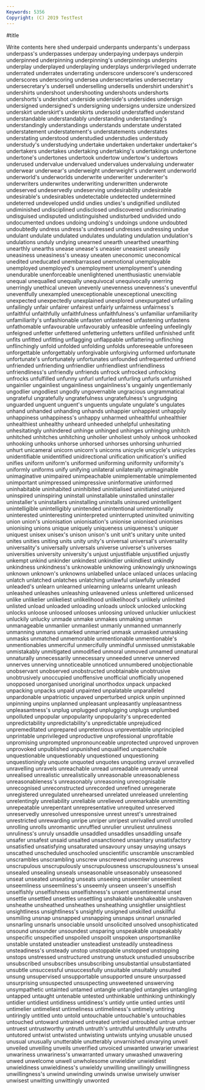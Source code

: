 ```yaml
---
Keywords: 5356
Copyright: (C) 2019 TestTest
---
```


#title

Write contents here
shed underpaid underpants
underpants's underpass underpass's underpasses underpay underpaying underpays underpin underpinned underpinning
underpinning's underpinnings underpins underplay underplayed underplaying underplays underprivileged underrate underrated
underrates underrating underscore underscore's underscored underscores underscoring undersea undersecretaries undersecretary
undersecretary's undersell underselling undersells undershirt undershirt's undershirts undershoot undershooting undershoots
undershorts undershorts's undershot underside underside's undersides undersign undersigned undersigned's undersigning
undersigns undersize undersized underskirt underskirt's underskirts undersold understaffed understand understandable
understandably understanding understanding's understandingly understandings understands understate understated understatement understatement's
understatements understates understating understood understudied understudies understudy understudy's understudying undertake
undertaken undertaker undertaker's undertakers undertakes undertaking undertaking's undertakings undertone undertone's
undertones undertook undertow undertow's undertows underused undervalue undervalued undervalues undervaluing
underwater underwear underwear's underweight underweight's underwent underworld underworld's underworlds underwrite
underwriter underwriter's underwriters underwrites underwriting underwritten underwrote undeserved undeservedly undeserving
undesirability undesirable undesirable's undesirables undetectable undetected undetermined undeterred undeveloped undid
undies undies's undignified undiluted undiminished undisciplined undisclosed undiscovered undiscriminating undisguised
undisputed undistinguished undisturbed undivided undo undocumented undoes undoing undoing's undoings
undone undoubted undoubtedly undress undress's undressed undresses undressing undue undulant
undulate undulated undulates undulating undulation undulation's undulations unduly undying unearned
unearth unearthed unearthing unearthly unearths unease unease's uneasier uneasiest uneasily
uneasiness uneasiness's uneasy uneaten uneconomic uneconomical unedited uneducated unembarrassed unemotional
unemployable unemployed unemployed's unemployment unemployment's unending unendurable unenforceable unenlightened unenthusiastic
unenviable unequal unequalled unequally unequivocal unequivocally unerring unerringly unethical uneven
unevenly unevenness unevenness's uneventful uneventfully unexampled unexceptionable unexceptional unexciting unexpected
unexpectedly unexplained unexplored unexpurgated unfailing unfailingly unfair unfairer unfairest unfairly
unfairness unfairness's unfaithful unfaithfully unfaithfulness unfaithfulness's unfamiliar unfamiliarity unfamiliarity's unfashionable
unfasten unfastened unfastening unfastens unfathomable unfavourable unfavourably unfeasible unfeeling unfeelingly
unfeigned unfetter unfettered unfettering unfetters unfilled unfinished unfit unfits unfitted
unfitting unflagging unflappable unflattering unflinching unflinchingly unfold unfolded unfolding unfolds
unforeseeable unforeseen unforgettable unforgettably unforgivable unforgiving unformed unfortunate unfortunate's unfortunately
unfortunates unfounded unfrequented unfriend unfriended unfriending unfriendlier unfriendliest unfriendliness unfriendliness's
unfriendly unfriends unfrock unfrocked unfrocking unfrocks unfulfilled unfunny unfurl unfurled
unfurling unfurls unfurnished ungainlier ungainliest ungainliness ungainliness's ungainly ungentlemanly ungodlier
ungodliest ungodly ungovernable ungracious ungrammatical ungrateful ungratefully ungratefulness ungratefulness's ungrudging
unguarded unguent unguent's unguents ungulate ungulate's ungulates unhand unhanded unhanding
unhands unhappier unhappiest unhappily unhappiness unhappiness's unhappy unharmed unhealthful unhealthier
unhealthiest unhealthy unheard unheeded unhelpful unhesitating unhesitatingly unhindered unhinge unhinged
unhinges unhinging unhitch unhitched unhitches unhitching unholier unholiest unholy unhook
unhooked unhooking unhooks unhorse unhorsed unhorses unhorsing unhurried unhurt unicameral
unicorn unicorn's unicorns unicycle unicycle's unicycles unidentifiable unidentified unidirectional unification
unification's unified unifies uniform uniform's uniformed uniforming uniformity uniformity's uniformly
uniforms unify unifying unilateral unilaterally unimaginable unimaginative unimpaired unimpeachable unimplementable
unimplemented unimportant unimpressed unimpressive uninformative uninformed uninhabitable uninhabited uninhibited uninitialised
uninitiated uninjured uninspired uninspiring uninstall uninstallable uninstalled uninstaller uninstaller's uninstallers
uninstalling uninstalls uninsured unintelligent unintelligible unintelligibly unintended unintentional unintentionally uninterested
uninteresting uninterpreted uninterrupted uninvited uninviting union union's unionisation unionisation's unionise
unionised unionises unionising unions unique uniquely uniqueness uniqueness's uniquer uniquest
unisex unisex's unison unison's unit unit's unitary unite united unites
unities uniting units unity unity's universal universal's universality universality's universally
universals universe universe's universes universities university university's unjust unjustifiable unjustified
unjustly unkempt unkind unkinder unkindest unkindlier unkindliest unkindly unkindness unkindness's
unknowable unknowing unknowingly unknowings unknown unknown's unknowns unlabelled unlace unlaced
unlaces unlacing unlatch unlatched unlatches unlatching unlawful unlawfully unleaded unleaded's
unlearn unlearned unlearning unlearns unlearnt unleash unleashed unleashes unleashing unleavened
unless unlettered unlicensed unlike unlikelier unlikeliest unlikelihood unlikelihood's unlikely unlimited
unlisted unload unloaded unloading unloads unlock unlocked unlocking unlocks unloose
unloosed unlooses unloosing unloved unluckier unluckiest unluckily unlucky unmade unmake
unmakes unmaking unman unmanageable unmanlier unmanliest unmanly unmanned unmannerly unmanning
unmans unmarked unmarried unmask unmasked unmasking unmasks unmatched unmemorable unmentionable
unmentionable's unmentionables unmerciful unmercifully unmindful unmissed unmistakable unmistakably unmitigated unmodified
unmoral unmoved unnamed unnatural unnaturally unnecessarily unnecessary unneeded unnerve unnerved
unnerves unnerving unnoticeable unnoticed unnumbered unobjectionable unobservant unobserved unobstructed unobtainable
unobtrusive unobtrusively unoccupied unoffensive unofficial unofficially unopened unopposed unorganised unoriginal
unorthodox unpack unpacked unpacking unpacks unpaid unpainted unpalatable unparalleled unpardonable
unpatriotic unpaved unperturbed unpick unpin unpinned unpinning unpins unplanned unpleasant
unpleasantly unpleasantness unpleasantness's unplug unplugged unplugging unplugs unplumbed unpolluted unpopular
unpopularity unpopularity's unprecedented unpredictability unpredictability's unpredictable unprejudiced unpremeditated unprepared unpretentious
unpreventable unprincipled unprintable unprivileged unproductive unprofessional unprofitable unpromising unprompted unpronounceable
unprotected unproved unproven unprovoked unpublished unpunished unqualified unquenchable unquestionable unquestionably
unquestioned unquestioning unquestioningly unquote unquoted unquotes unquoting unravel unravelled unravelling
unravels unreachable unread unreadable unready unreal unrealised unrealistic unrealistically unreasonable
unreasonableness unreasonableness's unreasonably unreasoning unrecognisable unrecognised unreconstructed unrecorded unrefined unregenerate
unregistered unregulated unrehearsed unrelated unreleased unrelenting unrelentingly unreliability unreliable unrelieved
unremarkable unremitting unrepeatable unrepentant unrepresentative unrequited unreserved unreservedly unresolved unresponsive
unrest unrest's unrestrained unrestricted unrewarding unripe unriper unripest unrivalled unroll
unrolled unrolling unrolls unromantic unruffled unrulier unruliest unruliness unruliness's unruly
unsaddle unsaddled unsaddles unsaddling unsafe unsafer unsafest unsaid unsalted unsanctioned
unsanitary unsatisfactory unsatisfied unsatisfying unsaturated unsavoury unsay unsaying unsays unscathed
unscheduled unschooled unscientific unscramble unscrambled unscrambles unscrambling unscrew unscrewed unscrewing
unscrews unscrupulous unscrupulously unscrupulousness unscrupulousness's unseal unsealed unsealing unseals unseasonable
unseasonably unseasoned unseat unseated unseating unseats unseeing unseemlier unseemliest unseemliness
unseemliness's unseemly unseen unseen's unselfish unselfishly unselfishness unselfishness's unsent unsentimental
unset unsettle unsettled unsettles unsettling unshakable unshakeable unshaven unsheathe unsheathed
unsheathes unsheathing unsightlier unsightliest unsightliness unsightliness's unsightly unsigned unskilled unskillful
unsmiling unsnap unsnapped unsnapping unsnaps unsnarl unsnarled unsnarling unsnarls unsociable
unsold unsolicited unsolved unsophisticated unsound unsounder unsoundest unsparing unspeakable unspeakably
unspecific unspecified unspoiled unspoilt unspoken unsportsmanlike unstable unstated unsteadier unsteadiest
unsteadily unsteadiness unsteadiness's unsteady unstop unstoppable unstopped unstopping unstops unstressed
unstructured unstrung unstuck unstudied unsubscribe unsubscribed unsubscribes unsubscribing unsubstantial unsubstantiated
unsubtle unsuccessful unsuccessfully unsuitable unsuitably unsuited unsung unsupervised unsupportable unsupported
unsure unsurpassed unsurprising unsuspected unsuspecting unsweetened unswerving unsympathetic untainted untamed
untangle untangled untangles untangling untapped untaught untenable untested unthinkable unthinking
unthinkingly untidier untidiest untidiness untidiness's untidy untie untied unties until
untimelier untimeliest untimeliness untimeliness's untimely untiring untiringly untitled unto untold
untouchable untouchable's untouchables untouched untoward untrained untreated untried untroubled untrue
untruer untruest untrustworthy untruth untruth's untruthful untruthfully untruths untutored untwist
untwisted untwisting untwists untying unusable unused unusual unusually unutterable unutterably
unvarnished unvarying unveil unveiled unveiling unveils unverified unvoiced unwanted unwarier
unwariest unwariness unwariness's unwarranted unwary unwashed unwavering unwed unwelcome unwell
unwholesome unwieldier unwieldiest unwieldiness unwieldiness's unwieldy unwilling unwillingly unwillingness unwillingness's
unwind unwinding unwinds unwise unwisely unwiser unwisest unwitting unwittingly unwonted
